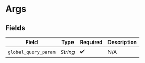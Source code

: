 # Args


## Fields

| Field                | Type                 | Required             | Description          |
| -------------------- | -------------------- | -------------------- | -------------------- |
| `global_query_param` | *String*             | :heavy_check_mark:   | N/A                  |